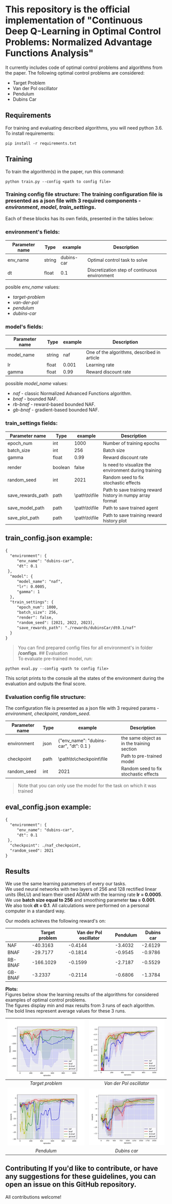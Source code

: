 
  
# This repository is the official implementation of "Continuous Deep Q-Learning in Optimal Control Problems: Normalized Advantage Functions Analysis"

It currently includes code of optimal control problems and algorithms from the paper. The following optimal control problems are considered:    
    
- Target Problem
- Van der Pol oscillator    
- Pendulum
- Dubins Car    
 
 ## Requirements 
 
For training and evaluating described algorithms, you will need python 3.6. To install requirements:    
    
```    
pip install -r requirements.txt    
```    
    
## Training    
 To train the algorithm(s) in the paper, run this command:    
    
```    
python train.py --config <path to config file>  
```    
    
### **Training config file  structure:** The training configuration file is presented as a json file with 3 required components - *environment*, *model*, *train_settings*.  
Each of these blocks has its own fields, presented in the tables below:  
  
### environment's fields:  
  
| Parameter name| Type | example | Description |    
|-----------|------------|---------|-------------|    
| env_name|string| dubins-car| Optimal control task to solve    
|dt| float  | 0.1        | Discretization step of continuous environment  

posible *env_name* values:  
- *target-problem*
-  *van-der-pol*  
- *pendulum*
- *dubins-car*  
  
<h3>model's fields:</h3>   

| Parameter name| Type | example | Description |    
|-----------|------------|---------|-------------|    
| model_name|string| naf| One of the algorithms, described in article    
|lr| float  | 0.001        | Learning rate  
|gamma| float  | 0.99        |Reward discount rate  

possible *model_name* values:  
- *naf* - classic Normalized Advanced Functions algorithm.  
- *bnaf* - bounded NAF.  
- *rb-bnaf* - reward-based bounded NAF.  
- *gb-bnaf* - gradient-based bounded NAF.  
  
<h3>train_settings fields:</h3>   

| Parameter name| Type | example | Description |    
|-----------|------------|---------|-------------|    
| epoch_num|int| 1000|  Number of training epochs   
|batch_size| int| 256        | Batch size  
|gamma| float  | 0.99        |Reward discount rate  
|render| boolean  | false        | Is need to visualize the environment during training  
|random_seed| int| 2021        | Random seed to fix stochastic effects  
|save_rewards_path| path| \path\to\file       |   Path to save training reward history in numpy array format  
|save_model_path| path| \path\to\file       |   Path to save trained agent  
|save_plot_path| path| \path\to\file       |   Path to save training reward history plot  
  
  
  
  
  
<h2>train_config.json example:</h2>

```
{    
  "environment": {    
     "env_name": "dubins-car",      
     "dt": 0.1    
 },  
  "model": {    
     "model_name": "naf",    
     "lr": 0.0005,    
     "gamma": 1    
  },    
  "train_settings": {    
     "epoch_num": 1000,    
     "batch_size": 256,    
     "render": false,    
     "random_seed": [2021, 2022, 2023],    
     "save_rewards_path": "./rewards/dubinsCar/dt0.1/naf"    
  }    
}    
```    
 > You can find prepared config files for all environment's in folder **/configs**.  ## Evaluation    
 To evaluate pre-trained model, run:    
    
```  
python eval.py --config <path to config file>    
```    
This script prints to the console all the states of the environment during the evaluation and outputs the final score.    
  ### **Evaluation config file  structure:**   
  The configuration file is presented as a json file with 3 required params - *environment*, *checkpoint*, *random_seed*.  
    
  
    
| Parameter name | Type | example | Description |    
|-----------|------------|---------|-------------|    
| environment|json |{"env_name": "dubins-car",  "dt": 0.1 } | the same object as in the training section  
|checkpoint    |path |  \path\to\checkpoint\file               | Path to pre-trained model  
|random_seed|int|  2021               | Random seed to fix stochastic effects  
    
> Note that you can only use the model for the task on which it was trained    

<h2>eval_config.json example:</h2>

```
{    
  "environment": {    
     "env_name": "dubins-car",      
     "dt": 0.1    
 },  
  "checkpoint": ./naf_checkpoint,
  "random_seed": 2021      
}    
```    
    
 ## Results
We use the same learning parameters of every our tasks.     
We used neural networks with two layers of 256 and 128 rectified linear units (ReLU) and learn their used ADAM with the learning rate **lr = 0.0005**.    
We use **batch size equal to 256** and smoothing parameter **tau = 0.001**.    
We also took **dt = 0.1**. All calculations were performed on a personal computer in a standard way.    
    
    
Our models achieves the following reward's on:    
    
|                    | Target problem  | Van der Pol oscillator | Pendulum | Dubins car |    
| ------------------ |---------------- | ---------------------- | --------- | --------- |    
| NAF                |     -40.3163     |         -0.4144        |  -3.4032  |  -2.6129  |    
| BNAF              |     -29.7177     |         -0.1814        |  -0.9545  |  -0.9786  |    
| RB-BNAF            |     -166.1029     |         -0.1599        |  -2.7187  |  -0.5529  |    
| GB-BNAF            |     -3.2337     |         -0.2114        |  -0.6806  |  -1.3784  |    
    
**Plots:**    
 Figures below show the learning results of the algorithms for considered examples of optimal control problems.    
The figures display min and max results from 3 runs of each algorithm.    
The bold lines represent average values for these 3 runs.    
    
| ![target-problem](plots/target-problem.png) | ![van-der-pol](plots/van-der-pol.png) |    
|:----:|:----:|    
|  *Target problem* | *Van der Pol oscillator* |    
| ![pendulum](plots/pendulum.png) | ![dubins-car](plots/dubins-car.png) |    
|  *Pendulum* | *Dubins car* |    
    

    
## Contributing If you'd like to contribute, or have any suggestions for these guidelines, you can open an issue on this GitHub repository.    
    
All contributions welcome!
